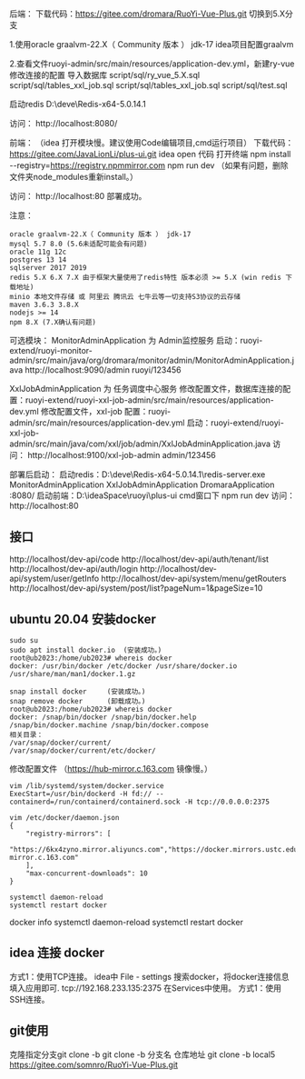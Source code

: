 ## 
后端：
下载代码：https://gitee.com/dromara/RuoYi-Vue-Plus.git
切换到5.X分支

1.使用oracle graalvm-22.X（ Community 版本 ） jdk-17
idea项目配置graalvm

2.查看文件ruoyi-admin/src/main/resources/application-dev.yml，新建ry-vue
修改连接的配置
导入数据库
script/sql/ry_vue_5.X.sql
script/sql/tables_xxl_job.sql
script/sql/tables_xxl_job.sql
script/sql/test.sql

启动redis
D:\deve\Redis-x64-5.0.14.1

访问：
http://localhost:8080/  


前端： （idea 打开模块慢。建议使用Code编辑项目,cmd运行项目）
下载代码：https://gitee.com/JavaLionLi/plus-ui.git
idea open 代码
打开终端
npm install --registry=https://registry.npmmirror.com
npm run dev
（如果有问题，删除文件夹node_modules重新install。）

访问：
http://localhost:80 
部署成功。

注意：
```
oracle graalvm-22.X（ Community 版本 ） jdk-17
mysql 5.7 8.0 (5.6未适配可能会有问题)
oracle 11g 12c
postgres 13 14
sqlserver 2017 2019
redis 5.X 6.X 7.X 由于框架大量使用了redis特性 版本必须 >= 5.X (win redis 下载地址)
minio 本地文件存储 或 阿里云 腾讯云 七牛云等一切支持S3协议的云存储
maven 3.6.3 3.8.X
nodejs >= 14
npm 8.X (7.X确认有问题)
```

可选模块：
MonitorAdminApplication 为 Admin监控服务
启动：ruoyi-extend/ruoyi-monitor-admin/src/main/java/org/dromara/monitor/admin/MonitorAdminApplication.java
http://localhost:9090/admin
ruoyi/123456

XxlJobAdminApplication 为 任务调度中心服务
修改配置文件，数据库连接的配置：ruoyi-extend/ruoyi-xxl-job-admin/src/main/resources/application-dev.yml
修改配置文件，xxl-job 配置：ruoyi-admin/src/main/resources/application-dev.yml
启动：ruoyi-extend/ruoyi-xxl-job-admin/src/main/java/com/xxl/job/admin/XxlJobAdminApplication.java
访问：
http://localhost:9100/xxl-job-admin
admin/123456

部署后启动：
启动redis：D:\deve\Redis-x64-5.0.14.1\redis-server.exe
MonitorAdminApplication
XxlJobAdminApplication
DromaraApplication :8080/
启动前端：D:\ideaSpace\ruoyi\plus-ui  cmd窗口下 npm run dev
访问：http://localhost:80

## 接口
http://localhost/dev-api/code
http://localhost/dev-api/auth/tenant/list
http://localhost/dev-api/auth/login
http://localhost/dev-api/system/user/getInfo
http://localhost/dev-api/system/menu/getRouters
http://localhost/dev-api/system/post/list?pageNum=1&pageSize=10


## ubuntu 20.04 安装docker
```
sudo su
sudo apt install docker.io	(安装成功。)
root@ub2023:/home/ub2023# whereis docker
docker: /usr/bin/docker /etc/docker /usr/share/docker.io /usr/share/man/man1/docker.1.gz

snap install docker		(安装成功。)
snap remove docker		(卸载成功。)
root@ub2023:/home/ub2023# whereis docker
docker: /snap/bin/docker /snap/bin/docker.help /snap/bin/docker.machine /snap/bin/docker.compose
相关目录：
/var/snap/docker/current/
/var/snap/docker/current/etc/docker/
```

修改配置文件  （https://hub-mirror.c.163.com 镜像慢。）
```
vim /lib/systemd/system/docker.service
ExecStart=/usr/bin/dockerd -H fd:// --containerd=/run/containerd/containerd.sock -H tcp://0.0.0.0:2375

vim /etc/docker/daemon.json
{
	"registry-mirrors": [
		"https://6kx4zyno.mirror.aliyuncs.com","https://docker.mirrors.ustc.edu.cn","https://hub-mirror.c.163.com"
	],
	"max-concurrent-downloads": 10
}

systemctl daemon-reload
systemctl restart docker
```


docker info
systemctl daemon-reload
systemctl restart docker


## idea 连接 docker
方式1：使用TCP连接。
idea中 File - settings 搜索docker，将docker连接信息填入应用即可.
tcp://192.168.233.135:2375
在Services中使用。
方式1：使用SSH连接。

## git使用
克隆指定分支git clone -b
git clone -b 分支名  仓库地址
git clone -b local5  https://gitee.com/somnro/RuoYi-Vue-Plus.git
